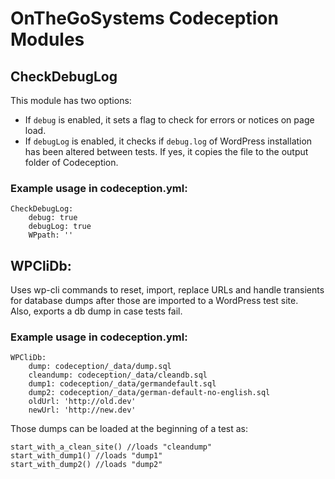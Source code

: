 # OnTheGoSystems Codeception Modules
## CheckDebugLog  
This module has two options:
- If `debug` is enabled, it sets a flag to check for errors or notices on page load.
- If `debugLog` is enabled, it checks if `debug.log` of WordPress installation has been altered between tests. If yes, it copies the file to the output folder of Codeception.  
### Example usage in codeception.yml:
```
CheckDebugLog:
    debug: true
    debugLog: true
    WPpath: ''
```
## WPCliDb:  
Uses wp-cli commands to reset, import, replace URLs and handle transients for database dumps after those are imported to a WordPress test site.  
Also, exports a db dump in case tests fail.
### Example usage in codeception.yml:
```
WPCliDb:   
    dump: codeception/_data/dump.sql
    cleandump: codeception/_data/cleandb.sql
    dump1: codeception/_data/germandefault.sql
    dump2: codeception/_data/german-default-no-english.sql
    oldUrl: 'http://old.dev'
    newUrl: 'http://new.dev'
```
Those dumps can be loaded at the beginning of a test as:  
```
start_with_a_clean_site() //loads "cleandump"
start_with_dump1() //loads "dump1"
start_with_dump2() //loads "dump2"
```
